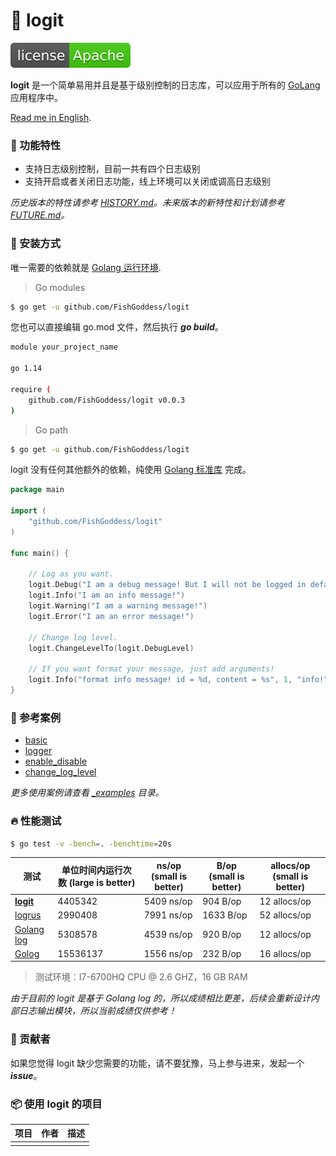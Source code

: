 # 📝 logit

[![License](./license.svg)](https://www.apache.org/licenses/LICENSE-2.0.html)

**logit** 是一个简单易用并且是基于级别控制的日志库，可以应用于所有的 [GoLang](https://golang.org) 应用程序中。

[Read me in English](./README.en.md).

### 🥇 功能特性

* 支持日志级别控制，目前一共有四个日志级别
* 支持开启或者关闭日志功能，线上环境可以关闭或调高日志级别

_历史版本的特性请参考 [HISTORY.md](./HISTORY.md)。未来版本的新特性和计划请参考 [FUTURE.md](./FUTURE.md)。_

### 🚀 安装方式

唯一需要的依赖就是 [Golang 运行环境](https://golang.org).

> Go modules

```bash
$ go get -u github.com/FishGoddess/logit
```

您也可以直接编辑 go.mod 文件，然后执行 _**go build**_。

```bash
module your_project_name

go 1.14

require (
    github.com/FishGoddess/logit v0.0.3
)
```

> Go path

```bash
$ go get -u github.com/FishGoddess/logit
```

logit 没有任何其他额外的依赖，纯使用 [Golang 标准库](https://golang.org) 完成。

```go
package main

import (
    "github.com/FishGoddess/logit"
)

func main() {
    
    // Log as you want.
    logit.Debug("I am a debug message! But I will not be logged in default level!")
    logit.Info("I am an info message!")
    logit.Warning("I am a warning message!")
    logit.Error("I am an error message!")
    
    // Change log level.
    logit.ChangeLevelTo(logit.DebugLevel)

    // If you want format your message, just add arguments!
    logit.Info("format info message! id = %d, content = %s", 1, "info!")
}
```

### 📖 参考案例

* [basic](./_examples/basic.go)
* [logger](./_examples/logger.go)
* [enable_disable](./_examples/enable_disable.go)
* [change_log_level](./_examples/change_log_level.go)

_更多使用案例请查看 [_examples](./_examples) 目录。_

### 🔥 性能测试

```bash
$ go test -v -bench=. -benchtime=20s
```

| 测试 | 单位时间内运行次数 (large is better) |  ns/op (small is better) | B/op (small is better) | allocs/op (small is better) |
| -----------|--------|-------------|-------------|-------------|
| **[logit](./_examples/benchmarks_test.go)** | 4405342 | 5409 ns/op | 904 B/op | 12 allocs/op |
| [logrus](./_examples/benchmarks_test.go) | 2990408 | 7991 ns/op | 1633 B/op | 52 allocs/op |
| [Golang log](./_examples/benchmarks_test.go) | 5308578 | 4539 ns/op | 920 B/op | 12 allocs/op |
| [Golog](./_examples/benchmarks_test.go) | 15536137 | 1556 ns/op | 232 B/op | 16 allocs/op |

> 测试环境：I7-6700HQ CPU @ 2.6 GHZ，16 GB RAM

_由于目前的 logit 是基于 Golang log 的，所以成绩相比更差，后续会重新设计内部日志输出模块，所以当前成绩仅供参考！_

### 👥 贡献者

如果您觉得 logit 缺少您需要的功能，请不要犹豫，马上参与进来，发起一个 _**issue**_。

### 📦 使用 logit 的项目

| 项目 | 作者 | 描述 |
| -----------|--------|-------------|
|  |  |  |

